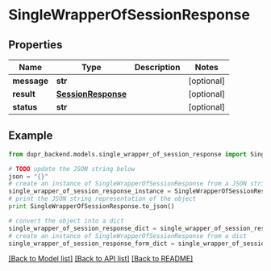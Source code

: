 # SingleWrapperOfSessionResponse


## Properties
Name | Type | Description | Notes
------------ | ------------- | ------------- | -------------
**message** | **str** |  | [optional] 
**result** | [**SessionResponse**](SessionResponse.md) |  | [optional] 
**status** | **str** |  | [optional] 

## Example

```python
from dupr_backend.models.single_wrapper_of_session_response import SingleWrapperOfSessionResponse

# TODO update the JSON string below
json = "{}"
# create an instance of SingleWrapperOfSessionResponse from a JSON string
single_wrapper_of_session_response_instance = SingleWrapperOfSessionResponse.from_json(json)
# print the JSON string representation of the object
print SingleWrapperOfSessionResponse.to_json()

# convert the object into a dict
single_wrapper_of_session_response_dict = single_wrapper_of_session_response_instance.to_dict()
# create an instance of SingleWrapperOfSessionResponse from a dict
single_wrapper_of_session_response_form_dict = single_wrapper_of_session_response.from_dict(single_wrapper_of_session_response_dict)
```
[[Back to Model list]](../README.md#documentation-for-models) [[Back to API list]](../README.md#documentation-for-api-endpoints) [[Back to README]](../README.md)


